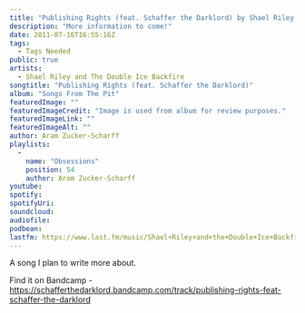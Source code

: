 ```yaml
---
title: "Publishing Rights (feat. Schaffer the Darklord) by Shael Riley and The Double Ice Backfire"
description: "More information to come!"
date: 2011-07-16T16:55:16Z
tags:
  - Tags Needed
public: true
artists:
  - Shael Riley and The Double Ice Backfire
songtitle: "Publishing Rights (feat. Schaffer the Darklord)"
album: "Songs From The Pit"
featuredImage: ""
featuredImageCredit: "Image is used from album for review purposes."
featuredImageLink: ""
featuredImageAlt: ""
author: Aram Zucker-Scharff
playlists:
  -
    name: "Obsessions"
    position: 54
    author: Aram Zucker-Scharff
youtube: 
spotify: 
spotifyUri: 
soundcloud:
audiofile:
podbean:
lastfm: https://www.last.fm/music/Shael+Riley+and+the+Double+Ice+Backfire/_/Publishing+Rights+(feat.+Schaffer+the+Darklord)
---
```


A song I plan to write more about.
		
Find it on Bandcamp - https://schafferthedarklord.bandcamp.com/track/publishing-rights-feat-schaffer-the-darklord
